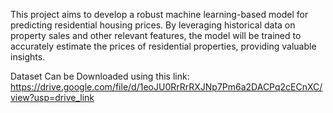 This project aims to develop a robust machine learning-based model for predicting residential housing prices. By leveraging historical data on property sales and other relevant features, the model will be trained to accurately estimate the prices of residential properties, providing valuable insights.

Dataset Can be Downloaded using this link: https://drive.google.com/file/d/1eoJU0RrRrRXJNp7Pm6a2DACPq2cECnXC/view?usp=drive_link
